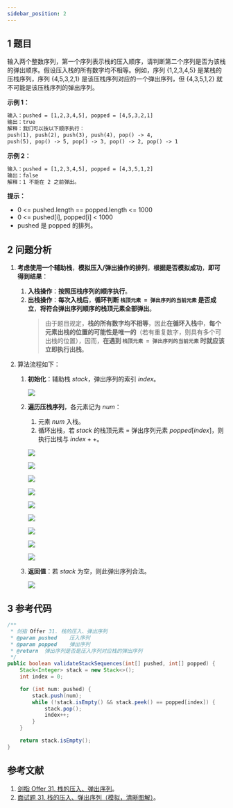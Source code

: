```yaml
---
sidebar_position: 2
---
```


## 1 题目

输入两个整数序列，第一个序列表示栈的压入顺序，请判断第二个序列是否为该栈的弹出顺序。假设压入栈的所有数字均不相等。例如，序列 {1,2,3,4,5} 是某栈的压栈序列，序列 {4,5,3,2,1} 是该压栈序列对应的一个弹出序列，但 {4,3,5,1,2} 就不可能是该压栈序列的弹出序列。

**示例 1：**

```txt
输入：pushed = [1,2,3,4,5], popped = [4,5,3,2,1]
输出：true
解释：我们可以按以下顺序执行：
push(1), push(2), push(3), push(4), pop() -> 4,
push(5), pop() -> 5, pop() -> 3, pop() -> 2, pop() -> 1
```

**示例 2：**

```txt
输入：pushed = [1,2,3,4,5], popped = [4,3,5,1,2]
输出：false
解释：1 不能在 2 之前弹出。
```

**提示：**

* 0 <= pushed.length == popped.length <= 1000
* 0 <= pushed[i], popped[i] < 1000
* pushed 是 popped 的排列。

## 2 问题分析

1. **考虑使用一个辅助栈**，**模拟压入/弹出操作的排列**，**根据是否模拟成功**，**即可得到结果**：

   1. **入栈操作**：**按照压栈序列的顺序执行**。
   2. **出栈操作**：**每次入栈后**，**循环判断 `栈顶元素 = 弹出序列的当前元素` 是否成立**，**将符合弹出序列顺序的栈顶元素全部弹出**。
      > 由于题目规定，**栈的所有数字均不相等**，因此**在循环入栈中**，**每个元素出栈的位置的可能性是唯一的**（若有重复数字，则具有多个可出栈的位置），因而，**在遇到 `栈顶元素 = 弹出序列的当前元素` 时就应该立即执行出栈**。
      >
2. 算法流程如下：

   1. **初始化**：辅助栈 $stack$，弹出序列的索引 $index$。

      ![](https://notebook.grayson.top/media/202206/2022-06-14_110221_872230.png)
   2. **遍历压栈序列**，各元素记为 $num$：

      1. 元素 $num$ 入栈。
      2. 循环出栈，若 $stack$ 的栈顶元素 = 弹出序列元素 $popped[index]$，则执行出栈与 $index++$。

      ![](https://notebook.grayson.top/media/202206/2022-06-14_110303_305790.png)

      ![](https://notebook.grayson.top/media/202206/2022-06-14_110315_645194.png)

      ![](https://notebook.grayson.top/media/202206/2022-06-14_110328_346122.png)

      ![](https://notebook.grayson.top/media/202206/2022-06-14_110338_984414.png)

      ![](https://notebook.grayson.top/media/202206/2022-06-14_110351_209550.png)

      ![](https://notebook.grayson.top/media/202206/2022-06-14_110415_874802.png)

      ![](https://notebook.grayson.top/media/202206/2022-06-14_110427_833572.png)

      ![](https://notebook.grayson.top/media/202206/2022-06-14_110438_865584.png)

      ![](https://notebook.grayson.top/media/202206/2022-06-14_110451_401869.png)
   3. **返回值**：若 $stack$ 为空，则此弹出序列合法。

      ![](https://notebook.grayson.top/media/202206/2022-06-14_110546_566231.gif)

## 3 参考代码

```java
/**
 * 剑指 Offer 31. 栈的压入、弹出序列
 * @param pushed    压入序列
 * @param popped    弹出序列
 * @return  弹出序列是否是压入序列对应栈的弹出序列
 */
public boolean validateStackSequences(int[] pushed, int[] popped) {
    Stack<Integer> stack = new Stack<>();
    int index = 0;

    for (int num: pushed) {
        stack.push(num);
        while (!stack.isEmpty() && stack.peek() == popped[index]) {
            stack.pop();
            index++;
        }
    }

    return stack.isEmpty();
}
```

## 参考文献

1. [剑指 Offer 31. 栈的压入、弹出序列](https://leetcode-cn.com/problems/zhan-de-ya-ru-dan-chu-xu-lie-lcof)。
2. [面试题 31. 栈的压入、弹出序列（模拟，清晰图解）](https://leetcode-cn.com/problems/zhan-de-ya-ru-dan-chu-xu-lie-lcof/solution/mian-shi-ti-31-zhan-de-ya-ru-dan-chu-xu-lie-mo-n-2)。
